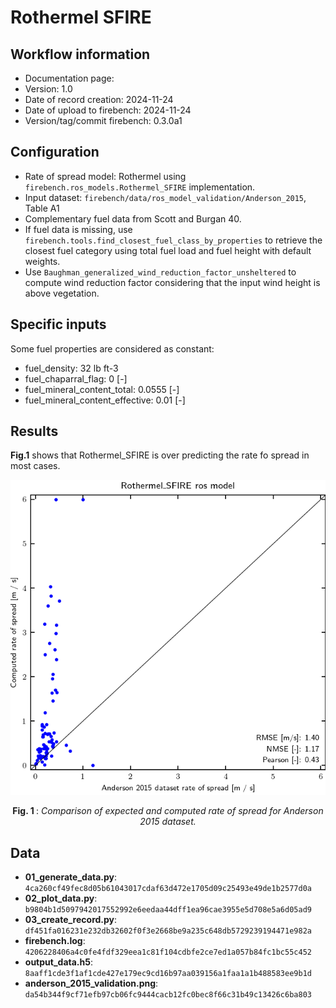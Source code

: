 # Rothermel SFIRE

## Workflow information

- Documentation page:
- Version: 1.0
- Date of record creation: 2024-11-24
- Date of upload to firebench: 2024-11-24
- Version/tag/commit firebench: 0.3.0a1

## Configuration

- Rate of spread model: Rothermel using `firebench.ros_models.Rothermel_SFIRE` implementation.
- Input dataset: `firebench/data/ros_model_validation/Anderson_2015`, Table A1
- Complementary fuel data from Scott and Burgan 40.
- If fuel data is missing, use `firebench.tools.find_closest_fuel_class_by_properties` to retrieve the closest fuel category using total fuel load and fuel height with default weights.
- Use `Baughman_generalized_wind_reduction_factor_unsheltered` to compute wind reduction factor considering that the input wind height is above vegetation.

## Specific inputs
<!-- Add specific input details for the model/data you are using -->
Some fuel properties are considered as constant:
- fuel_density: 32 lb ft-3
- fuel_chaparral_flag: 0 [-]
- fuel_mineral_content_total: 0.0555 [-]
- fuel_mineral_content_effective: 0.01 [-]
  
## Results

<!-- Fill in with your results -->
**Fig.1** shows that Rothermel_SFIRE is over predicting the rate fo spread in most cases.

![blockdiagram](../../../_static/workflow/rate_of_spread/Anderson_2015_Validation/Rothermel_SFIRE.png)
<p style="text-align: center;">
    <strong>
        Fig. 1
    </strong>
    :
    <em>
        Comparison of expected and computed rate of spread for Anderson 2015 dataset. 
    </em>
</p>

## Data
<!-- Add path or source of the record used for the test and its record -->
<!-- firebench-hash-list -->
- **01_generate_data.py**: `4ca260cf49fec8d05b61043017cdaf63d472e1705d09c25493e49de1b2577d0a`
- **02_plot_data.py**: `b9804b1d5097942017552992e6eedaa44dff1ea96cae3955e5d708e5a6d05ad9`
- **03_create_record.py**: `df451fa016231e232db32602f0f3e2668be9a235c648db5729239194471e982a`
- **firebench.log**: `4206228406a4c0fe4fdf329eea1c81f104cdbfe2ce7ed1a057b84fc1bc55c452`
- **output_data.h5**: `8aaff1cde3f1af1cde427e179ec9cd16b97aa039156a1faa1a1b488583ee9b1d`
- **anderson_2015_validation.png**: `da54b344f9cf71efb97cb06fc9444cacb12fc0bec8f66c31b49c13426c6ba803`
<!-- end of firebench-hash-list -->